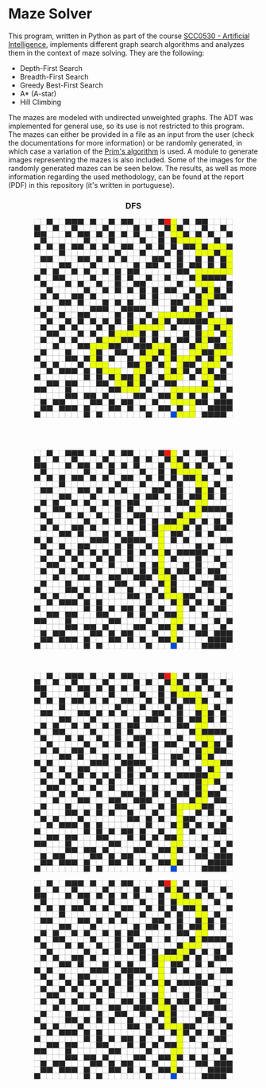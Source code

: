 # Maze Solver

This program, written in Python as part of the course [SCC0530 - Artificial Intelligence](https://uspdigital.usp.br/jupiterweb/obterDisciplina?nomdis=&sgldis=SCC0530), implements different graph search algorithms and analyzes them in the context of maze solving. They are the following:

  - Depth-First Search
  - Breadth-First Search
  - Greedy Best-First Search
  - A* (A-star)
  - Hill Climbing

The mazes are modeled with undirected unweighted graphs. The ADT was implemented for general use, so its use is not restricted to this program. The mazes can either be provided in a file as an input from the user (check the documentations for more information) or be randomly generated, in which case a variation of the [Prim's algorithm](https://en.wikipedia.org/wiki/Prim%27s_algorithm) is used. A module to generate images representing the mazes is also included. Some of the images for the randomly generated mazes can be seen below. The results, as well as more information regarding the used methodology, can be found at the report (PDF) in this repository (it's written in portuguese).


<h3 align="center"><b>DFS<b></h3>
<p align="center"> <img src="./out/random32x32_20-06-05-17-32-17/5_DFS.png" width="400" height="400"> </p> 
</br> </br>

<p align="center"> <img src="./out/random32x32_20-06-05-17-32-17/5_BFS.png"width="400" height="400"> </p> </br>  
<p align="center"> <img src="./out/random32x32_20-06-05-17-32-17/5_BestFirstSearch.png" width="400" height="400"> </p> 
<p align="center"> <img src="./out/random32x32_20-06-05-17-32-17/5_A*.png" width="400" height="400"> </p>

